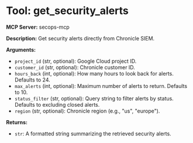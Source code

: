 # Tool: get_security_alerts

**MCP Server:** secops-mcp

**Description:** Get security alerts directly from Chronicle SIEM.

**Arguments:**

*   `project_id` (str, optional): Google Cloud project ID.
*   `customer_id` (str, optional): Chronicle customer ID.
*   `hours_back` (int, optional): How many hours to look back for alerts. Defaults to 24.
*   `max_alerts` (int, optional): Maximum number of alerts to return. Defaults to 10.
*   `status_filter` (str, optional): Query string to filter alerts by status. Defaults to excluding closed alerts.
*   `region` (str, optional): Chronicle region (e.g., "us", "europe").

**Returns:**

*   `str`: A formatted string summarizing the retrieved security alerts.
